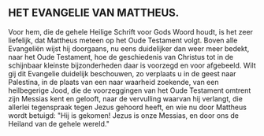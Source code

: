 ## HET EVANGELIE VAN MATTHEUS.

Voor hem, die de gehele Heilige Schrift voor Gods Woord houdt, is het zeer liefelijk, dat Mattheus meteen op het Oude Testament volgt. Boven alle Evangeliën wijst hij doorgaans, nu eens duidelijker dan weer meer bedekt, naar het Oude Testament, hoe de geschiedenis van Christus tot in de schijnbaar kleinste bijzonderheden daar is voorzegd en voor afgebeeld. Wilt gij dit Evangelie duidelijk beschouwen, zo verplaats u in de geest naar Palestina, in de plaats van een naar waarheid zoekende, van een heilbegerige Jood, die de voorzeggingen van het Oude  Testament  omtrent  zijn  Messias  kent  en  gelooft,  naar  de  vervulling  waarvan  hij verlangt, die allerlei tegenspraak tegen Jezus gehoord heeft, en wie nu door Mattheus wordt betuigd: "Hij is gekomen! Jezus is onze Messias, en door ons de Heiland van de gehele wereld."

